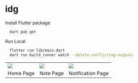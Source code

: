 # idg

Install Flutter package

```bash
  dart pub get
```

Run Local

```bash
  flutter run lib/main.dart
  dart run build_runner watch --delete-conflicting-outputs
```

<table>
  <tr>
    <td valign="top"><img src="https://github.com/Andres-Holivin/notif-reminder/assets/30800318/9422ec7f-ebf2-40f0-b4a0-04106788b893"/></td>
    <td valign="top"><img src="https://github.com/Andres-Holivin/notif-reminder/assets/30800318/55d19123-e264-4c4d-97dd-c86f5909bfc4"/></td>
    <td valign="top"><img src="https://github.com/Andres-Holivin/notif-reminder/assets/30800318/d466419f-70d8-42dd-88c2-1c6b0a85e0d4"/></td>
  </tr>
  <tr>
     <td valign="top">Home Page</td>
    <td valign="top">Note Page</td>
    <td valign="top">Notification Page</td>
  </tr>
</table>
